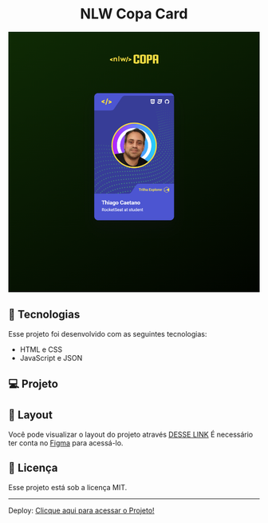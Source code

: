 <h1 align="center"> NLW Copa Card </h1>

<p align="center">
  <img alt="imagem" src=./assets/copa_card.png>
</p>

## 🚀 Tecnologias

Esse projeto foi desenvolvido com as seguintes tecnologias:

- HTML e CSS
- JavaScript e JSON

## 💻 Projeto

## 🔖 Layout

Você pode visualizar o layout do projeto através [DESSE LINK](<https://www.figma.com/file/3GbOtY7EGC2O12GD53RJg2/NLW-Copa-Card-(Copy)?node-id=4%3A11.>) É necessário ter conta no [Figma](https://figma.com) para acessá-lo.

## :memo: Licença

Esse projeto está sob a licença MIT.

---

Deploy:
[Clicque aqui para acessar o Projeto!](https://caetanosbr.github.io/nlw-copa-card/)
